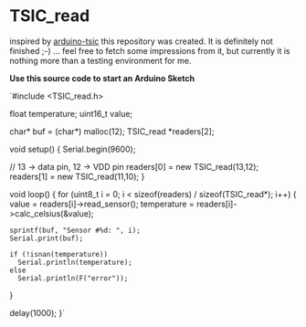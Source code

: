 # TSIC_read
inspired by [arduino-tsic](https://github.com/Schm1tz1/arduino-tsic) this repository was created.
It is definitely not finished ;-) ... feel free to fetch some impressions from it, but currently it is nothing more than a testing environment for me.

**Use this source code to start an Arduino Sketch**

`#include <TSIC_read.h>

float temperature;
uint16_t value;

char* buf = (char*) malloc(12);
TSIC_read *readers[2];

void setup() {
  Serial.begin(9600);

   // 13 -> data pin, 12 -> VDD pin
   readers[0] = new TSIC_read(13,12);
   readers[1] = new TSIC_read(11,10);
}

void loop() {
  for (uint8_t i = 0; i < sizeof(readers) / sizeof(TSIC_read*); i++) {
    value = readers[i]->read_sensor();
    temperature = readers[i]->calc_celsius(&value);

    sprintf(buf, "Sensor #%d: ", i);
    Serial.print(buf);

    if (!isnan(temperature))
      Serial.println(temperature);
    else
      Serial.println(F("error"));
  }

  delay(1000);
}`